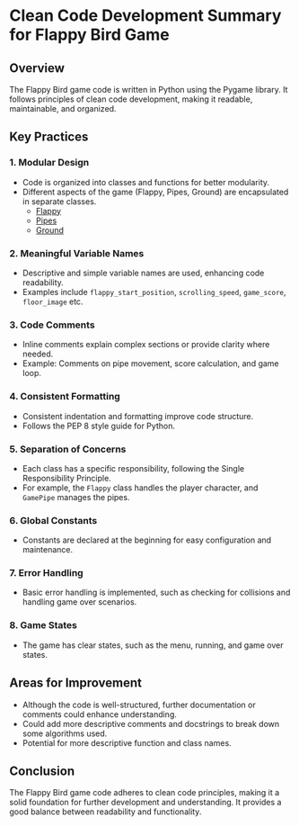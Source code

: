 # Clean Code Development Summary for Flappy Bird Game

## Overview

The Flappy Bird game code is written in Python using the Pygame library. It follows principles of clean code development, making it readable, maintainable, and organized.

## Key Practices

### 1. Modular Design

- Code is organized into classes and functions for better modularity.
- Different aspects of the game (Flappy, Pipes, Ground) are encapsulated in separate classes.
  -   [Flappy](https://github.com/AkshayMele/Flappy/blob/4340c052b6150355953bd76d7652a2b4c3fd5648/flappy.py#L30C1-L31C1)
  -   [Pipes](https://github.com/AkshayMele/Flappy/blob/4340c052b6150355953bd76d7652a2b4c3fd5648/flappy.py#L62C1-L63C1)
  -   [Ground](https://github.com/AkshayMele/Flappy/blob/4340c052b6150355953bd76d7652a2b4c3fd5648/flappy.py#L89C1-L90C1)

### 2. Meaningful Variable Names

- Descriptive and simple variable names are used, enhancing code readability. 
- Examples include `flappy_start_position`, `scrolling_speed`, `game_score`, `floor_image` etc.

### 3. Code Comments

- Inline comments explain complex sections or provide clarity where needed.
- Example: Comments on pipe movement, score calculation, and game loop.

### 4. Consistent Formatting

- Consistent indentation and formatting improve code structure.
- Follows the PEP 8 style guide for Python.

### 5. Separation of Concerns

- Each class has a specific responsibility, following the Single Responsibility Principle.
- For example, the `Flappy` class handles the player character, and `GamePipe` manages the pipes.

### 6. Global Constants

- Constants are declared at the beginning for easy configuration and maintenance.

### 7. Error Handling

- Basic error handling is implemented, such as checking for collisions and handling game over scenarios.

### 8. Game States

- The game has clear states, such as the menu, running, and game over states.

## Areas for Improvement

- Although the code is well-structured, further documentation or comments could enhance understanding.
- Could add more descriptive comments and docstrings to break down some algorithms used.
- Potential for more descriptive function and class names.

## Conclusion

The Flappy Bird game code adheres to clean code principles, making it a solid foundation for further development and understanding. It provides a good balance between readability and functionality.

